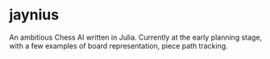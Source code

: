 jaynius
=======

An ambitious Chess AI written in Julia. Currently at the early planning stage, with a few examples of board representation, piece path tracking.
